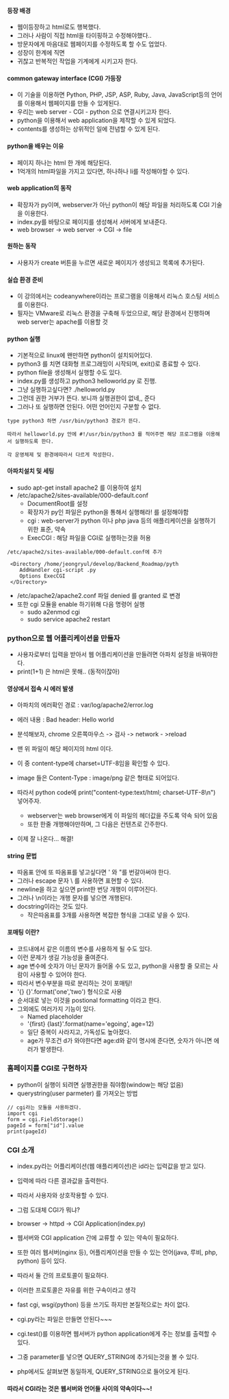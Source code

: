 #### 등장 배경
- 웹이등장하고 html로도 행복했다.
- 그러나 사람이 직접 html을 타이핑하고 수정해야했다..
- 방문자에게 마음대로 웹페이지를 수정하도록 할 수도 업었다.
- 성장이 한계에 직면
- 귀찮고 반복적인 작업을 기계에게 시키고자 한다.

#### common gateway interface (CGI) 가등장
- 이 기술을 이용하면 Python, PHP, JSP, ASP, Ruby, Java, JavaScript등의 언어를 이용해서 웹페이지를 만들 수 있게된다.
- 우리는 web server - CGI - python 으로 연결시키고자 한다.
- python을 이용해서 web application을 제작할 수 있게 되었다.
- contents를 생성하는 상위적인 일에 전념할 수 있게 된다.

#### python을 배우는 이유
- 페이지 하나는 html 한 개에 해당된다.
- 1억개의 html파일을 가지고 있다면, 하나하나 li를 작성해야할 수 있다.

#### web application의 동작
- 확장자가 py이며, webserver가 아닌 python이 해당 파일을 처리하도록 CGI 기술을 이용한다.
- index.py를 바탕으로 페이지를 생성해서 서버에게 보내준다.
- web browser -> web server -> CGI -> file

#### 원하는 동작
- 사용자가 create 버튼을 누르면 새로운 페이지가 생성되고 목록에 추가된다.


#### 실습 환경 준비
- 이 강의에서는 codeanywhere이라는 프로그램을 이용해서 리눅스 호스팅 서비스를 이용한다.
- 필자는 VMware로 리눅스 환경을 구축해 두었으므로, 해당 환경에서 진행하며 web server는 apache를 이용할 것

#### python 실행
- 기본적으로 linux에 왠만하면 python이 설치되어있다.
- python3 를 치면 대화형 프로그래밍이 시작되며, exit()로 종료할 수 있다.
- python file을 생성해서 실행할 수도 있다.
- index.py를 생성하고 python3 helloworld.py 로 진행.
- 그냥 실행하고싶다면? ./helloworld.py
- 그런데 권한 거부가 뜬다. 보니까 실행권한이 없네,, 준다
- 그러나 또 실행하면 안된다. 어떤 언어인지 구분할 수 없다.
```
type python3 하면 /usr/bin/python3 경로가 뜬다.

따라서 helloworld.py 안에 #!/usr/bin/python3 를 적어주면 해당 프로그램을 이용해서 실행하도록 한다.

각 운영체제 및 환경에따라서 다르게 작성한다.
```

#### 아파치설치 및 세팅
- sudo apt-get install apache2 를 이용하여 설치
- /etc/apache2/sites-available/000-default.conf
   - DocumentRoot를 설정
   - 확장자가 py인 파일은 python을 통해서 실행해라! 를 설정해야함
   - cgi : web-server가 python 이나 php java 등의 애플리케이션을 실행하기 위한 표준, 약속
   - ExecCGI : 해당 파일을 CGI로 실행하는것을 허용
```
/etc/apache2/sites-available/000-default.conf에 추가

 <Directory /home/jeongryul/develop/Backend_Roadmap/pyth
    AddHandler cgi-script .py
    Options ExecCGI
 </Directory>
```

- /etc/apache2/apache2.conf 파일 denied 를 granted 로 변경
- 또한 cgi 모듈을 enable 하기위해 다음 명령어 실행
   - sudo a2enmod cgi
   - sudo service apache2 restart

### python으로 웹 어플리케이션을 만들자
- 사용자로부터 입력을 받아서 웹 어플리케이션을 만들려면 아파치 설정을 바꿔야한다.
- print(1+1) 은 html은 못해.. (동적이잖아)

#### 영상에서 접속 시 에러 발생
- 아파치의 에러확인 경로 :  var/log/apache2/error.log
- 에러 내용 : Bad header: Hello world

- 분석해보자, chrome 오른쪽마우스 -> 검사 -> network - >reload
- 맨 위 파일이 해당 페이지의 html 이다.
- 이 중 content-type에 charset=UTF-8임을 확인할 수 있다.
- image 들은 Content-Type : image/png 같은 형태로 되어있다.

- 따라서 python code에 print("content-type:text/html; charset-UTF-8\n") 넣어주자.
   - webserver는 web browser에게 이 파일의 헤더값을 주도록 약속 되어 있음
   - 또한 한줄 개행해야만하며, 그 다음은 컨텐츠로 간주한다.

- 이제 잘 나온다... 해결!


#### string 문법
- 따옴표 안에 또 따옴표를 넣고싶다면 ' 와 "를 번갈아써야 한다.
- 그러나 escape 문자 \ 를 사용하면 표현할 수 있다.
- newline을 하고 싶으면 print한 번당 개행이 이루어진다.
- 그러나 \n이라는 개행 문자를 넣으면 개행된다.
- docstring이라는 것도 있다.
   - 작은따옴표를 3개를 사용하면 복잡한 형식을 그대로 넣을 수 있다.

#### 포매팅 이란?
- 코드내에서 같은 이름의 변수를 사용하게 될 수도 있다.
- 이런 문제가 생길 가능성을 줄여준다.
- age 변수에 숫자가 아닌 문자가 들어올 수도 있고, python을 사용할 줄 모르는 사람이 사용할 수 있어야 한다.
- 따라서 변수부분을 따로 분리하는 것이 포매팅!
- '{} {}'.format('one','two') 형식으로 사용
- 순서대로 넣는 이것을 postional formatting 이라고 한다.
- 그외에도 여러가지 기능이 있다.
   - Named placeholder
   - '{first} {last}'.format(name='egoing', age=12)
   - 일단 중복이 사라지고, 가독성도 높아졌다.
   - age가 무조건 d가 와야한다면 age:d와 같이 명시에 준다면, 숫자가 아니면 에러가 발생한다.


### 홈페이지를 CGI로 구현하자
- python이 실행이 되려면 실행권한을 줘야함(window는 해당 없음)
- querystring(user parmeter) 를 가져오는 방법
```
// cgi라는 모듈을 사용하겠다.
import cgi 
form = cgi.FieldStorage()
pageId = form["id"].value
print(pageId)
```

### CGI 소개
- index.py라는 어플리케이션(웹 애플리케이션)은 id라는 입력값을 받고 있다.
- 입력에 따라 다른 결과값을 출력한다.
- 따라서 사용자와 상호작용할 수 있다.

- 그럼 도대체 CGI가 뭐냐?
- browser -> httpd -> CGI Application(index.py)
- 웹서버와 CGI application 간에 교류할 수 있는 약속이 필요하다.
- 또한 여러 웹서버(nginx 등), 어플리케이션을 만들 수 있는 언어(java, 루비, php, python) 등이 있다.
- 따라서 둘 간의 프로토콜이 필요하다.
- 이러한 프로토콜은 자유를 위한 구속이라고 생각
- fast cgi, wsgi(python) 등을 쓰기도 하지만 본질적으로는 차이 없다.
- cgi.py라는 파일은 만들면 안된다~~~
- cgi.test()를 이용하면 웹서버가 python application에게 주는 정보를 출력할 수 있다.
- 그중 parameter를 넣으면 QUERY_STRING에 추가되는것을 볼 수 있다.
- php에서도 살펴보면 동일하게, QUERY_STRING으로 들어오게 된다. 

#### 따라서 CGI라는 것은 웹서버와 언어들 사이의 약속이다~~!

